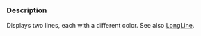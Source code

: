 ### Description
Displays two lines, each with a different color. See also [LongLine](Cxx/GeometricObjects/LongLine).
